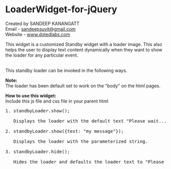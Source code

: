 LoaderWidget-for-jQuery
=======================

Created by SANDEEP KANANGATT<br/>
Email - sandeepsuvit@gmail.com<br/>
Website - www.dotedlabs.com<br/>

This widget is a customized Standby widget with a loader image. This also
helps the user to display text content dynamically when they want to show the
loader for any particular event.<br/><br/>

This standby loader can be invoked in the following ways.<br/>

<b>Note:</b><br/> The loader has been default set to work on the "body" on the html
pages.<br/>

<b>How to use this widget:</b><br/>
Include this js file and css file in your parent html<br/>

<pre>
1. standbyLoader.show();
<br/>   Displays the loader with the default text "Please wait...".<br/>
2. standbyLoader.show({text: "my message"});
<br/>   Displays the loader with the parameterized string. <br/>
3. standbyLoader.hide();
<br/>   Hides the loader and defaults the loader text to "Please wait...".<br/>
</pre>
